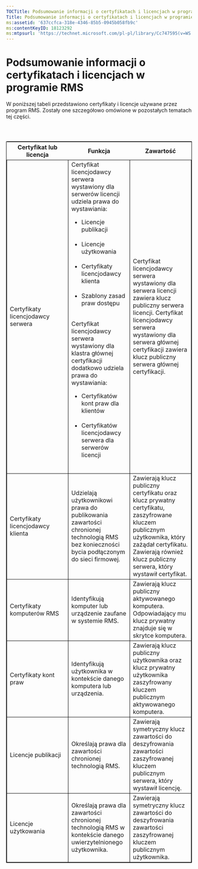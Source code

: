 ```yaml
---
TOCTitle: Podsumowanie informacji o certyfikatach i licencjach w programie RMS
Title: Podsumowanie informacji o certyfikatach i licencjach w programie RMS
ms:assetid: '637ccfca-318e-4346-85b5-0945b058fb9c'
ms:contentKeyID: 18123292
ms:mtpsurl: 'https://technet.microsoft.com/pl-pl/library/Cc747595(v=WS.10)'
---
```


Podsumowanie informacji o certyfikatach i licencjach w programie RMS
====================================================================

W poniższej tabeli przedstawiono certyfikaty i licencje używane przez program RMS. Zostały one szczegółowo omówione w pozostałych tematach tej części.

###  

 
<table style="border:1px solid black;">
<colgroup>
<col width="33%" />
<col width="33%" />
<col width="33%" />
</colgroup>
<thead>
<tr class="header">
<th>Certyfikat lub licencja</th>
<th>Funkcja</th>
<th>Zawartość</th>
</tr>
</thead>
<tbody>
<tr class="odd">
<td style="border:1px solid black;">Certyfikaty licencjodawcy serwera</td>
<td style="border:1px solid black;">Certyfikat licencjodawcy serwera wystawiony dla serwerów licencji udziela prawa do wystawiania:
<ul>
<li>Licencje publikacji<br />
<br />
</li>
<li>Licencje użytkowania<br />
<br />
</li>
<li>Certyfikaty licencjodawcy klienta<br />
<br />
</li>
<li>Szablony zasad praw dostępu<br />
<br />
</li>
</ul>
Certyfikat licencjodawcy serwera wystawiony dla klastra głównej certyfikacji dodatkowo udziela prawa do wystawiania:
<ul>
<li>Certyfikatów kont praw dla klientów<br />
<br />
</li>
<li>Certyfikatów licencjodawcy serwera dla serwerów licencji<br />
<br />
</li>
</ul></td>
<td style="border:1px solid black;">Certyfikat licencjodawcy serwera wystawiony dla serwera licencji zawiera klucz publiczny serwera licencji.
Certyfikat licencjodawcy serwera wystawiony dla serwera głównej certyfikacji zawiera klucz publiczny serwera głównej certyfikacji.</td>
</tr>
<tr class="even">
<td style="border:1px solid black;">Certyfikaty licencjodawcy klienta</td>
<td style="border:1px solid black;">Udzielają użytkownikowi prawa do publikowania zawartości chronionej technologią RMS bez konieczności bycia podłączonym do sieci firmowej.</td>
<td style="border:1px solid black;">Zawierają klucz publiczny certyfikatu oraz klucz prywatny certyfikatu, zaszyfrowane kluczem publicznym użytkownika, który zażądał certyfikatu. Zawierają również klucz publiczny serwera, który wystawił certyfikat.</td>
</tr>
<tr class="odd">
<td style="border:1px solid black;">Certyfikaty komputerów RMS</td>
<td style="border:1px solid black;">Identyfikują komputer lub urządzenie zaufane w systemie RMS.</td>
<td style="border:1px solid black;">Zawierają klucz publiczny aktywowanego komputera. Odpowiadający mu klucz prywatny znajduje się w skrytce komputera.</td>
</tr>
<tr class="even">
<td style="border:1px solid black;">Certyfikaty kont praw</td>
<td style="border:1px solid black;">Identyfikują użytkownika w kontekście danego komputera lub urządzenia.</td>
<td style="border:1px solid black;">Zawierają klucz publiczny użytkownika oraz klucz prywatny użytkownika zaszyfrowany kluczem publicznym aktywowanego komputera.</td>
</tr>
<tr class="odd">
<td style="border:1px solid black;">Licencje publikacji</td>
<td style="border:1px solid black;">Określają prawa dla zawartości chronionej technologią RMS.</td>
<td style="border:1px solid black;">Zawierają symetryczny klucz zawartości do deszyfrowania zawartości zaszyfrowanej kluczem publicznym serwera, który wystawił licencję.</td>
</tr>
<tr class="even">
<td style="border:1px solid black;">Licencje użytkowania</td>
<td style="border:1px solid black;">Określają prawa dla zawartości chronionej technologią RMS w kontekście danego uwierzytelnionego użytkownika.</td>
<td style="border:1px solid black;">Zawierają symetryczny klucz zawartości do deszyfrowania zawartości zaszyfrowanej kluczem publicznym użytkownika.</td>
</tr>
</tbody>
</table>
